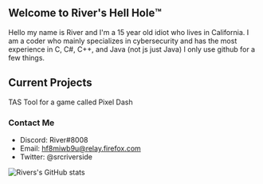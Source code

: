 ## Welcome to River's Hell Hole™️
Hello my name is River and I'm a 15 year old idiot who lives in California. I am a coder who mainly specializes in cybersecurity and has the most experience in C, C#, C++, and Java (not js just Java)
I only use github for a few things.

## Current Projects
TAS Tool for a game called Pixel Dash



### Contact Me

- Discord: River#8008
- Email: hf8miwb9u@relay.firefox.com
- Twitter: @srcriverside

![Rivers's GitHub stats](https://github-readme-stats.vercel.app/api?username=riversiderose&show_icons=true&theme=dark)

